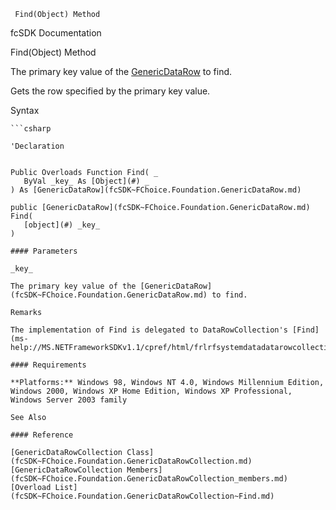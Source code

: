 ﻿     Find(Object) Method                                                   

fcSDK Documentation

Find(Object) Method

The primary key value of the [GenericDataRow](fcSDK~FChoice.Foundation.GenericDataRow.md) to find.

Gets the row specified by the primary key value.

Syntax

```vbnet
```csharp

'Declaration
 

Public Overloads Function Find( _
   ByVal _key_ As [Object](#) _
) As [GenericDataRow](fcSDK~FChoice.Foundation.GenericDataRow.md)

public [GenericDataRow](fcSDK~FChoice.Foundation.GenericDataRow.md) Find( 
   [object](#) _key_
)

#### Parameters

_key_

The primary key value of the [GenericDataRow](fcSDK~FChoice.Foundation.GenericDataRow.md) to find.

Remarks

The implementation of Find is delegated to DataRowCollection's [Find](ms-help://MS.NETFrameworkSDKv1.1/cpref/html/frlrfsystemdatadatarowcollectionclassfindtopic1.htm).

#### Requirements

**Platforms:** Windows 98, Windows NT 4.0, Windows Millennium Edition, Windows 2000, Windows XP Home Edition, Windows XP Professional, Windows Server 2003 family

See Also

#### Reference

[GenericDataRowCollection Class](fcSDK~FChoice.Foundation.GenericDataRowCollection.md)  
[GenericDataRowCollection Members](fcSDK~FChoice.Foundation.GenericDataRowCollection_members.md)  
[Overload List](fcSDK~FChoice.Foundation.GenericDataRowCollection~Find.md)